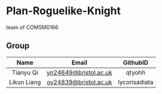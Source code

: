 # Plan-Roguelike-Knight
team of COMSM0166

## Group
|Name|Email|GithubID|
|:---------:|:---------:|:---------:|
|Tianyu Qi|yn24649@bristol.ac.uk|qtyohh|
|Likun Liang|oy24839@bristol.ac.uk|lycorisadiata|
